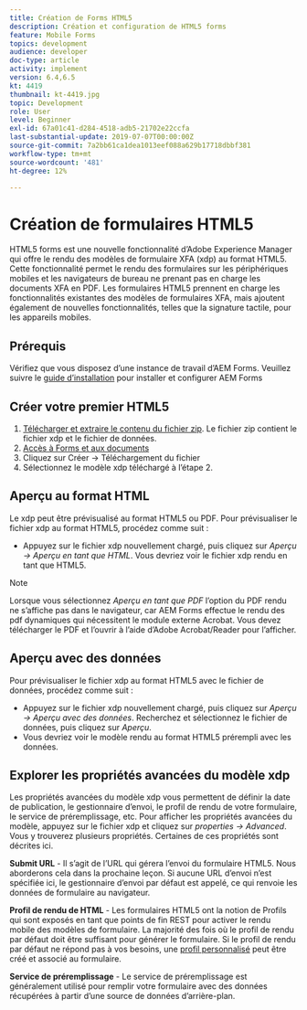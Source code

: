 ```yaml
---
title: Création de Forms HTML5
description: Création et configuration de HTML5 forms
feature: Mobile Forms
topics: development
audience: developer
doc-type: article
activity: implement
version: 6.4,6.5
kt: 4419
thumbnail: kt-4419.jpg
topic: Development
role: User
level: Beginner
exl-id: 67a01c41-d284-4518-adb5-21702e22ccfa
last-substantial-update: 2019-07-07T00:00:00Z
source-git-commit: 7a2bb61ca1dea1013eef088a629b17718dbbf381
workflow-type: tm+mt
source-wordcount: '481'
ht-degree: 12%

---
```


# Création de formulaires HTML5

HTML5 forms est une nouvelle fonctionnalité d’Adobe Experience Manager qui offre le rendu des modèles de formulaire XFA (xdp) au format HTML5. Cette fonctionnalité permet le rendu des formulaires sur les périphériques mobiles et les navigateurs de bureau ne prenant pas en charge les documents XFA en PDF. Les formulaires HTML5 prennent en charge les fonctionnalités existantes des modèles de formulaires XFA, mais ajoutent également de nouvelles fonctionnalités, telles que la signature tactile, pour les appareils mobiles.

## Prérequis

Vérifiez que vous disposez d’une instance de travail d’AEM Forms. Veuillez suivre le [guide d’installation](https://experienceleague.adobe.com/docs/experience-manager-65/forms/install-aem-forms/osgi-installation/installing-configuring-aem-forms-osgi.html) pour installer et configurer AEM Forms

## Créer votre premier HTML5

1. [Télécharger et extraire le contenu du fichier zip](assets/assets.zip). Le fichier zip contient le fichier xdp et le fichier de données.
2. [Accès à Forms et aux documents](http://localhost:4502/aem/forms.html/content/dam/formsanddocuments)
3. Cliquez sur Créer -> Téléchargement du fichier
4. Sélectionnez le modèle xdp téléchargé à l’étape 2.

## Aperçu au format HTML

Le xdp peut être prévisualisé au format HTML5 ou PDF. Pour prévisualiser le fichier xdp au format HTML5, procédez comme suit :

* Appuyez sur le fichier xdp nouvellement chargé, puis cliquez sur _Aperçu -> Aperçu en tant que HTML_. Vous devriez voir le fichier xdp rendu en tant que HTML5.

>[!NOTE]
>Lorsque vous sélectionnez _Aperçu en tant que PDF_ l’option du PDF rendu ne s’affiche pas dans le navigateur, car AEM Forms effectue le rendu des pdf dynamiques qui nécessitent le module externe Acrobat. Vous devez télécharger le PDF et l’ouvrir à l’aide d’Adobe Acrobat/Reader pour l’afficher.


## Aperçu avec des données

Pour prévisualiser le fichier xdp au format HTML5 avec le fichier de données, procédez comme suit :

* Appuyez sur le fichier xdp nouvellement chargé, puis cliquez sur _Aperçu -> Aperçu avec des données_. Recherchez et sélectionnez le fichier de données, puis cliquez sur _Aperçu_.
* Vous devriez voir le modèle rendu au format HTML5 prérempli avec les données.

## Explorer les propriétés avancées du modèle xdp

Les propriétés avancées du modèle xdp vous permettent de définir la date de publication, le gestionnaire d’envoi, le profil de rendu de votre formulaire, le service de préremplissage, etc. Pour afficher les propriétés avancées du modèle, appuyez sur le fichier xdp et cliquez sur _properties -> Advanced_. Vous y trouverez plusieurs propriétés. Certaines de ces propriétés sont décrites ici.

**Submit URL** - Il s’agit de l’URL qui gérera l’envoi du formulaire HTML5. Nous aborderons cela dans la prochaine leçon. Si aucune URL d’envoi n’est spécifiée ici, le gestionnaire d’envoi par défaut est appelé, ce qui renvoie les données de formulaire au navigateur.

**Profil de rendu de HTML** - Les formulaires HTML5 ont la notion de Profils qui sont exposés en tant que points de fin REST pour activer le rendu mobile des modèles de formulaire. La majorité des fois où le profil de rendu par défaut doit être suffisant pour générer le formulaire. Si le profil de rendu par défaut ne répond pas à vos besoins, une [profil personnalisé](https://experienceleague.adobe.com/docs/experience-manager-64/forms/html5-forms/custom-profile.html) peut être créé et associé au formulaire.

**Service de préremplissage** - Le service de préremplissage est généralement utilisé pour remplir votre formulaire avec des données récupérées à partir d’une source de données d’arrière-plan.
